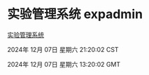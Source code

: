 # 实验管理系统 expadmin
[实验管理系统](http://:56808/expadmin-782313d2-e1b1-4ea7-932e-3a55e6a1a4d0/)

2024年 12月 07日 星期六 21:20:02 CST

2024年 12月 07日 星期六 13:20:02 GMT
